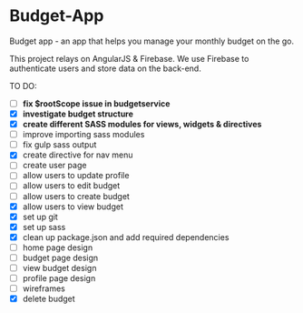 # Budget-App
Budget app - an app that helps you manage your monthly budget on the go. 

This project relays on AngularJS & Firebase. We use Firebase to authenticate users and store data on the back-end. 


TO DO:
- [ ] <strong>fix $rootScope issue in budgetservice</strong>
- [x] <strong>investigate budget structure</strong>
- [x] <strong>create different SASS modules for views, widgets & directives</strong>
- [ ] improve importing sass modules
- [ ] fix gulp sass output 
- [x] create directive for nav menu
- [ ] create user page
- [ ] allow users to update profile
- [ ] allow users to edit budget
- [ ] allow users to create budget
- [x] allow users to view budget
- [x] set up git
- [x] set up sass
- [x] clean up package.json and add required dependencies
- [ ] home page design
- [ ] budget page design
- [ ] view budget design
- [ ] profile page design
- [ ] wireframes
- [x] delete budget
